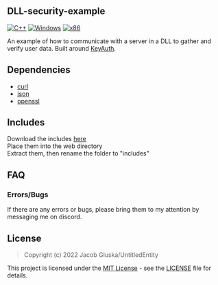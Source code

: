 ## DLL-security-example

[![C++](https://img.shields.io/badge/language-C%2B%2B-%23f34b7d.svg?style=plastic)](https://en.wikipedia.org/wiki/C%2B%2B) 
[![Windows](https://img.shields.io/badge/platform-Windows-0078d7.svg?style=plastic)](https://en.wikipedia.org/wiki/Microsoft_Windows) 
[![x86](https://img.shields.io/badge/arch-x86-red.svg?style=plastic)](https://en.wikipedia.org/wiki/X86) 

An example of how to communicate with a server in a DLL to gather and verify user data. Built around [KeyAuth](https://keyauth.win/).

## Dependencies

- [curl](https://github.com/curl/curl)
- [json](https://github.com/nlohmann/json)
- [openssl](https://github.com/openssl/openssl)

## Includes

Download the includes [here](https://files.catbox.moe/cwlq9y.zip) <br>
Place them into the web directory <br>
Extract them, then rename the folder to "includes" <br>

## FAQ

### Errors/Bugs
If there are any errors or bugs, please bring them to my attention by messaging me on discord.

## License

> Copyright (c) 2022 Jacob Gluska/UntitledEntity

This project is licensed under the [MIT License](https://opensource.org/licenses/mit-license.php) - see the [LICENSE](https://github.com/UntitledEntity/DLL-security-example/blob/main/LICENSE) file for details.
